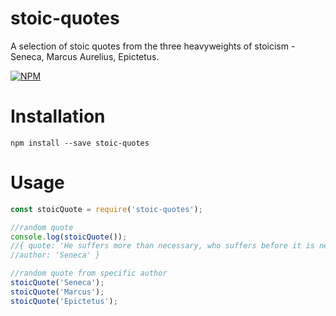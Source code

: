 # stoic-quotes
A selection of stoic quotes from the three heavyweights of stoicism - Seneca, Marcus Aurelius, Epictetus.

[![NPM](https://nodei.co/npm/stoic-quotes.png)](https://nodei.co/npm/stoic-quotes/)

# Installation
```
npm install --save stoic-quotes
```

# Usage
```javascript
const stoicQuote = require('stoic-quotes');

//random quote
console.log(stoicQuote());
//{ quote: 'He suffers more than necessary, who suffers before it is necessary.',
//author: 'Seneca' }

//random quote from specific author
stoicQuote('Seneca');
stoicQuote('Marcus');
stoicQuote('Epictetus');
```
